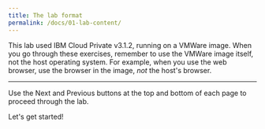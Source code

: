 ```yaml
---
title: The lab format
permalink: /docs/01-lab-content/
---
```

This lab used IBM Cloud Private v3.1.2, running on a VMWare image. When you go through these exercises, remember to use the VMWare image itself, not the host operating system. For example, when you use the web browser, use the browser in the image, *not* the host's browser.

<hr>

Use the Next and Previous buttons at the top and bottom of each page to proceed through the lab.

Let's get started!